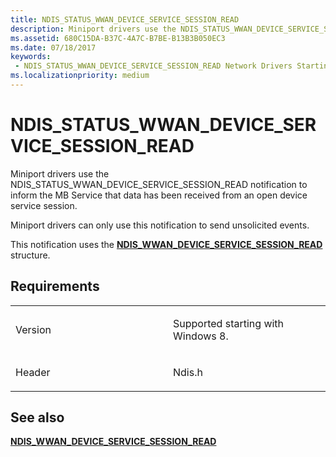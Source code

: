 ```yaml
---
title: NDIS_STATUS_WWAN_DEVICE_SERVICE_SESSION_READ
description: Miniport drivers use the NDIS_STATUS_WWAN_DEVICE_SERVICE_SESSION_READ notification to inform the MB Service that data has been received from an open device service session.NDIS_WWAN_DEVICE_SERVICE_SESSION_READ structure.
ms.assetid: 680C15DA-B37C-4A7C-B7BE-B13B3B050EC3
ms.date: 07/18/2017
keywords:
 - NDIS_STATUS_WWAN_DEVICE_SERVICE_SESSION_READ Network Drivers Starting with Windows Vista
ms.localizationpriority: medium
---
```


# NDIS\_STATUS\_WWAN\_DEVICE\_SERVICE\_SESSION\_READ


Miniport drivers use the NDIS\_STATUS\_WWAN\_DEVICE\_SERVICE\_SESSION\_READ notification to inform the MB Service that data has been received from an open device service session.

Miniport drivers can only use this notification to send unsolicited events.

This notification uses the [**NDIS\_WWAN\_DEVICE\_SERVICE\_SESSION\_READ**](https://msdn.microsoft.com/library/windows/hardware/hh831859) structure.

Requirements
------------

<table>
<colgroup>
<col width="50%" />
<col width="50%" />
</colgroup>
<tbody>
<tr class="odd">
<td><p>Version</p></td>
<td><p>Supported starting with Windows 8.</p></td>
</tr>
<tr class="even">
<td><p>Header</p></td>
<td>Ndis.h</td>
</tr>
</tbody>
</table>

## See also


[**NDIS\_WWAN\_DEVICE\_SERVICE\_SESSION\_READ**](https://msdn.microsoft.com/library/windows/hardware/hh831859)

 

 




